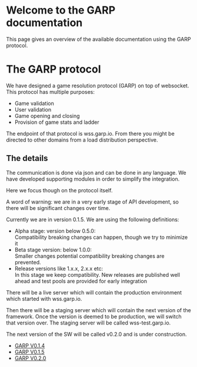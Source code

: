 
# Welcome to the GARP documentation

This page gives an overview of the available documentation using the GARP protocol.

# The GARP protocol

We have designed a game resolution protocol (GARP) on top of websocket. This 
protocol has multiple purposes:

* Game validation
* User validation
* Game opening and closing
* Provision of game stats and ladder

The endpoint of that protocol is wss.garp.io. From there you might be directed to other domains
from a load distribution perspective.

## The details
The communication is done via json and can be done in any language. We have developed supporting 
modules in order to simplify the integration. 

Here we focus though on the protocol itself.

A word of warning: we are in a very early stage of API development, so there will 
be significant changes over time.

Currently we are in version 0.1.5. We are using the following definitions:

* Alpha stage: version below 0.5.0:  
Compatibility breaking changes can happen, though we try to minimize it
* Beta stage version: below 1.0.0:  
    Smaller changes potential compatibility breaking changes are prevented.
* Release versions like 1.x.x, 2.x.x etc:  
    In this stage we keep compatibility. New releases are published well ahead and 
    test pools are provided for early integration
    
There will be a live server which will contain the production environment which
started with wss.garp.io.

Then there will be a staging server which will contain the next version of the
framework. Once the version is deemed to be production, we will switch that version 
over. The staging server will be called wss-test.garp.io.

The next version of the SW will be called v0.2.0 and is under construction.

* [GARP V0.1.4](/en/latest/api/garp_v014/)    
* [GARP V0.1.5](/en/latest/api/garp_v015/)    
* [GARP V0.2.0](/en/latest/api/garp_v020/)    

